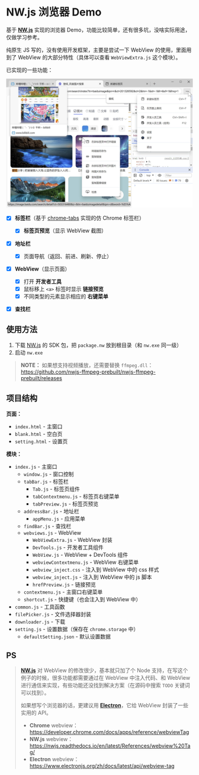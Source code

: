 # NW.js 浏览器 Demo

基于 **[NW.js](https://nwjs.io/)** 实现的浏览器 Demo，功能比较简单，还有很多坑，没啥实际用途，仅做学习参考。

纯原生 JS 写的，没有使用开发框架，主要是尝试一下 WebView 的使用，里面用到了 WebView 的大部分特性（具体可以查看 `WebViewExtra.js` 这个模块）。

已实现的一些功能：

<img src="screenshot.jpg" width="600">

- [x] **标签栏**（基于 [chrome-tabs](https://github.com/adamschwartz/chrome-tabs) 实现的仿 Chrome 标签栏）
  - [x] **标签页预览**（显示 WebView 截图）
- [x] **地址栏**
  - [x] 页面导航（返回、前进、刷新、停止）
- [x] **WebView**（显示页面）
  - [x] 打开 **开发者工具**
  - [x] 鼠标移上 `<a>` 标签时显示 **链接预览**
  - [x] 不同类型的元素显示相应的 **右键菜单**
- [x] **查找栏**



## 使用方法

1. 下载 [NW.js](https://nwjs.io/) 的 SDK 包，把 `package.nw` 放到根目录（和 `nw.exe` 同一级）
4. 启动 `nw.exe`

> **NOTE：** 如果想支持视频播放，还需要替换 `ffmpeg.dll`：https://github.com/nwjs-ffmpeg-prebuilt/nwjs-ffmpeg-prebuilt/releases



## 项目结构

**页面：**

- `index.html` - 主窗口
- `blank.html` - 空白页
- `setting.html` - 设置页

**模块：**

- `index.js` - 主窗口
  - `window.js` - 窗口控制
  - `tabBar.js` - 标签栏
    - `Tab.js` - 标签页组件
    - `tabContextmenu.js` - 标签页右键菜单
    - `tabPreview.js` - 标签页预览
  - `addressBar.js` - 地址栏
    - `appMenu.js` - 应用菜单
  - `findBar.js` - 查找栏
  - `webviews.js` - WebView
    - `WebViewExtra.js` - WebView 封装
    - `DevTools.js` - 开发者工具组件
    - `WebView.js` - WebView + DevTools 组件
    - `webviewContextmenu.js` - WebView 右键菜单
    - `webview_inject.css` - 注入到 WebView 中的 css 样式
    - `webview_inject.js` - 注入到 WebView 中的 js 脚本
    - `hrefPreview.js` - 链接预览
  - `contextmenu.js` - 主窗口右键菜单
  - `shortcut.js` - 快捷键（也会注入到 WebView 中）
- `common.js` - 工具函数
- `filePicker.js` - 文件选择器封装
- `downloader.js` - 下载
- `setting.js` - 设置数据（保存在 `chrome.storage` 中）
  - `defaultSetting.json` - 默认设置数据



## PS

> **[NW.js](https://nwjs.io/)** 对 WebView 的修改很少，基本就只加了个 Node 支持，在写这个例子的时候，很多功能都需要通过在 WebView 中注入代码、和 WebView 进行通信来实现，有些功能还没找到解决方案（在源码中搜索 `TODO` 关键词可以找到）。
>
> 如果想写个浏览器的话，更建议用 **[Electron](https://www.electronjs.org/zh/)**，它给 WebView 封装了一些实用的 API。
>
> - **Chrome** webview：https://developer.chrome.com/docs/apps/reference/webviewTag
> - **NW.js** webview：https://nwjs.readthedocs.io/en/latest/References/webview%20Tag/
> - **Electron** webview：https://www.electronjs.org/zh/docs/latest/api/webview-tag

